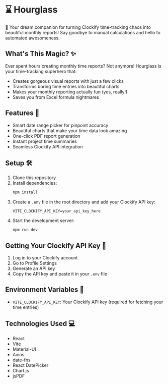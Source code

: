# ⌛ Hourglass

🚀 Your dream companion for turning Clockify time-tracking chaos into beautiful monthly reports! Say goodbye to manual calculations and hello to automated awesomeness.

## What's This Magic? ✨

Ever spent hours creating monthly time reports? Not anymore! Hourglass is your time-tracking superhero that:
- Creates gorgeous visual reports with just a few clicks
- Transforms boring time entries into beautiful charts
- Makes your monthly reporting actually fun (yes, really!)
- Saves you from Excel formula nightmares

## Features 🎯

- Smart date range picker for pinpoint accuracy
- Beautiful charts that make your time data look amazing
- One-click PDF report generation
- Instant project time summaries
- Seamless Clockify API integration

## Setup 🛠️

1. Clone this repository
2. Install dependencies:
   ```bash
   npm install
   ```
3. Create a `.env` file in the root directory and add your Clockify API key:
   ```
   VITE_CLOCKIFY_API_KEY=your_api_key_here
   ```
4. Start the development server:
   ```bash
   npm run dev
   ```

## Getting Your Clockify API Key 🔑

1. Log in to your Clockify account
2. Go to Profile Settings
3. Generate an API key
4. Copy the API key and paste it in your `.env` file

## Environment Variables 🌳

- `VITE_CLOCKIFY_API_KEY`: Your Clockify API key (required for fetching your time entries)

## Technologies Used 💻

- React
- Vite
- Material-UI
- Axios
- date-fns
- React DatePicker
- Chart.js
- jsPDF

